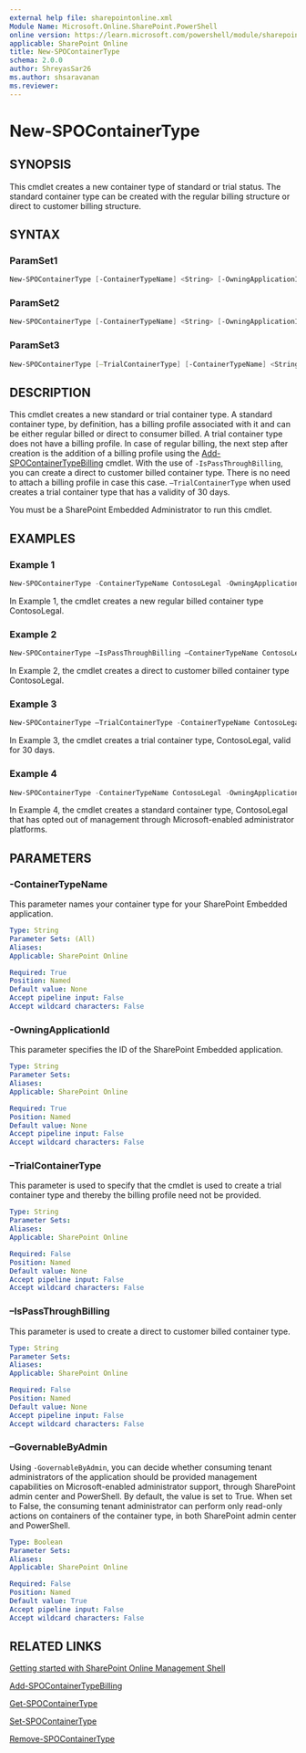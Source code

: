 ```yaml
---
external help file: sharepointonline.xml
Module Name: Microsoft.Online.SharePoint.PowerShell
online version: https://learn.microsoft.com/powershell/module/sharepoint-online/new-spocontainertype
applicable: SharePoint Online
title: New-SPOContainerType
schema: 2.0.0
author: ShreyasSar26
ms.author: shsaravanan
ms.reviewer:
---
```


# New-SPOContainerType

## SYNOPSIS

This cmdlet creates a new container type of standard or trial status. The standard container type can be created with the regular billing structure or direct to customer billing structure.

## SYNTAX

### ParamSet1

```powershell
New-SPOContainerType [-ContainerTypeName] <String> [-OwningApplicationId] <String> [-ApplicationRedirectUrl] <String> [-GovernableByAdmin] <Boolean> [<CommonParameters>]
```

### ParamSet2

```powershell
New-SPOContainerType [-ContainerTypeName] <String> [-OwningApplicationId] <String> [-ApplicationRedirectUrl] <String> [-IsPassThroughBilling] [-GovernableByAdmin] <Boolean> [<CommonParameters>]
```

### ParamSet3

```powershell
New-SPOContainerType [–TrialContainerType] [-ContainerTypeName] <String> [-OwningApplicationId] <String> [-ApplicationRedirectUrl] <String> [-GovernableByAdmin] <Boolean>  [<CommonParameters>]
```

## DESCRIPTION

This cmdlet creates a new standard or trial container type. A standard container type, by definition, has a billing profile associated with it and can be either regular billed or direct to consumer billed. A trial container type does not have a billing profile. In case of regular billing, the next step after creation is the addition of a billing profile using the [Add-SPOContainerTypeBilling](./Add-SPOContainerTypeBilling.md) cmdlet. With the use of `-IsPassThroughBilling`, you can create a direct to customer billed container type. There is no need to attach a billing profile in case this case. `–TrialContainerType` when used creates a trial container type that has a validity of 30 days. 

You must be a SharePoint Embedded Administrator to run this cmdlet.


## EXAMPLES

### Example 1

```powershell
New-SPOContainerType -ContainerTypeName ContosoLegal -OwningApplicationId a735e4af  
```

In Example 1, the cmdlet creates a new regular billed container type ContosoLegal.

### Example 2  

```powershell
New-SPOContainerType –IsPassThroughBilling –ContainerTypeName ContosoLegal -OwningApplicationId a735e4af
```

In Example 2, the cmdlet creates a direct to customer billed container type ContosoLegal. 

### Example 3   

```powershell 
New-SPOContainerType –TrialContainerType -ContainerTypeName ContosoLegal -OwningApplicationId a735e4af
``` 

In Example 3, the cmdlet creates a trial container type, ContosoLegal, valid for 30 days. 

### Example 4   

```powershell 
New-SPOContainerType -ContainerTypeName ContosoLegal -OwningApplicationId a735e4af -GovernableByAdmin $false
``` 

In Example 4, the cmdlet creates a standard container type, ContosoLegal that has opted out of management through Microsoft-enabled administrator platforms. 


## PARAMETERS

### -ContainerTypeName

This parameter names your container type for your SharePoint Embedded application.

```yaml
Type: String
Parameter Sets: (All)
Aliases:
Applicable: SharePoint Online

Required: True
Position: Named
Default value: None
Accept pipeline input: False
Accept wildcard characters: False
```

### -OwningApplicationId

This parameter specifies the ID of the SharePoint Embedded application.  

```yaml
Type: String
Parameter Sets: 
Aliases:
Applicable: SharePoint Online

Required: True
Position: Named
Default value: None
Accept pipeline input: False
Accept wildcard characters: False
```


###  –TrialContainerType

This parameter is used to specify that the cmdlet is used to create a trial container type and thereby the billing profile need not be provided.

```yaml
Type: String
Parameter Sets:
Aliases:
Applicable: SharePoint Online

Required: False
Position: Named
Default value: None
Accept pipeline input: False
Accept wildcard characters: False
```

###  –IsPassThroughBilling

This parameter is used to create a direct to customer billed container type.

```yaml
Type: String
Parameter Sets:
Aliases:
Applicable: SharePoint Online

Required: False
Position: Named
Default value: None
Accept pipeline input: False
Accept wildcard characters: False
```

###  –GovernableByAdmin

Using `-GovernableByAdmin`, you can decide whether consuming tenant administrators of the application should be provided management capabilities on Microsoft-enabled administrator support, through SharePoint admin center and PowerShell. By default, the value is set to True. When set to False, the consuming tenant administrator can perform only read-only actions on containers of the container type, in both SharePoint admin center and PowerShell.

```yaml
Type: Boolean
Parameter Sets:
Aliases:
Applicable: SharePoint Online

Required: False
Position: Named
Default value: True
Accept pipeline input: False
Accept wildcard characters: False
```

## RELATED LINKS

[Getting started with SharePoint Online Management Shell](/powershell/sharepoint/sharepoint-online/connect-sharepoint-online)

[Add-SPOContainerTypeBilling](./Add-SPOContainerTypeBilling.md)

[Get-SPOContainerType](./Get-SPOContainerType.md)

[Set-SPOContainerType](./Set-SPOContainerType.md)

[Remove-SPOContainerType](./Remove-SPOContainerType.md)
